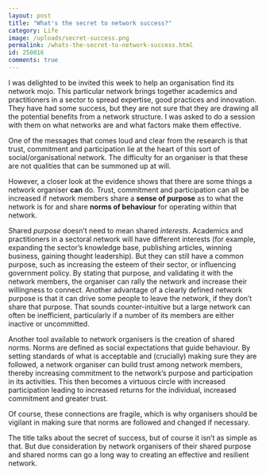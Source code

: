 ```yaml
---
layout: post
title: "What's the secret to network success?"
category: Life
image: /uploads/secret-success.png
permalink: /whats-the-secret-to-network-success.html
id: 250816
comments: true
---
```



I was delighted to be invited this week to help an organisation find its network mojo. This particular network brings together academics and practitioners in a sector to spread expertise, good practices and innovation. They have had some success, but they are not sure that they are drawing all the potential benefits from a network structure. I was asked to do a session with them on what networks are and what factors make them effective.

One of the messages that comes loud and clear from the research is that trust, commitment and participation lie at the heart of this sort of social/organisational network. The difficulty for an organiser is that these are not qualities that can be summoned up at will.

However, a closer look at the evidence shows that there are some things a network organiser **can** do. Trust, commitment and participation can all be increased if network members share a **sense of purpose** as to what the network is for and share **norms of behaviour** for operating within that network.

Shared *purpose* doesn’t need to mean shared *interests*. Academics and practitioners in a sectoral network will have different interests (for example, expanding the sector’s knowledge base, publishing articles, winning business, gaining thought leadership). But they can still have a common purpose, such as increasing the esteem of their sector, or influencing government policy. By stating that purpose, and validating it with the network members, the organiser can rally the network and increase their willingness to connect. Another advantage of a clearly defined network purpose is that it can drive some people to leave the network, if they don’t share that purpose. That sounds counter-intuitive but a large network can often be inefficient, particularly if a number of its members are either inactive or uncommitted.

Another tool available to network organisers is the creation of shared norms. Norms are defined as social expectations that guide behaviour. By setting standards of what is acceptable and (crucially) making sure they are followed, a network organiser can build trust among network members, thereby increasing commitment to the network’s purpose and participation in its activities. This then becomes a virtuous circle with increased participation leading to increased returns for the individual, increased commitment and greater trust.

Of course, these connections are fragile, which is why organisers should be vigilant in making sure that norms are followed and changed if necessary.

The title talks about the secret of success, but of course it isn’t as simple as that. But due consideration by network organisers of their shared purpose and shared norms can go a long way to creating an effective and resilient network.
